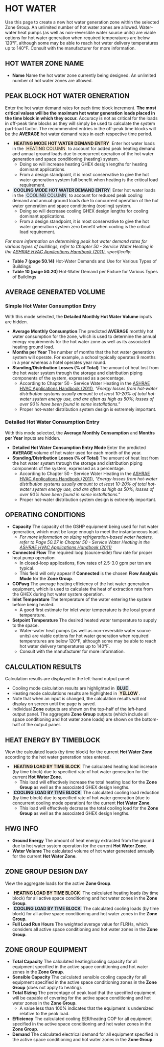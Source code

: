 # HOT WATER

Use this page to create a new hot water generation zone within the selected Zone Group. An unlimited number of hot water zones are allowed. Water-water heat pumps (as well as non-reversible water source units) are viable options for hot water generation when required temperatures are below 120&deg;F, although some may be able to reach hot water delivery temperatures up to 140&deg;F. Consult with the manufacturer for more information.

## HOT WATER ZONE NAME


* **Name** Name the hot water zone currently being designed. An unlimited number of hot water zones are allowed.

## PEAK BLOCK HOT WATER GENERATION

Enter the hot water demand rates for each time block increment. **The most critical values will be the maximum hot water generation loads placed in the time block in which they occur.**  Accuracy is not as critical for the loads in off-peak time blocks as they will simply be used to calculate the system part-load factor. The recommended entries in the off-peak time blocks will be the **AVERAGE** hot water demand rates in each respective time period.



* **<span style="background:#FEF1E1; margin:1px;">&nbsp;HEATING MODE HOT WATER DEMAND ENTRY&nbsp;</span>** Enter hot water loads in the <span style="background:#FEF1E1; margin:1px;">&nbsp;HEATING COLUMN&nbsp;</span> to account for added peak heating demand and annual ground loads due to concurrent operation of the hot water generation and space conditioning (heating) system.
    * Doing so will increase heating GHEX design lengths for heating dominant applications.
    * From a design standpoint, it is most conservative to give the hot water generation system full benefit when heating is the critical load requirement. 
* **<span style="background:#DFE8F1; margin:1px;">&nbsp;COOLING MODE HOT WATER DEMAND ENTRY&nbsp;</span>** Enter hot water loads in the <span style="background:#DFE8F1; margin:1px;">&nbsp;COOLING COLUMN&nbsp;</span> to account for reduced peak cooling demand and annual ground loads due to concurrent operation of the hot water generation and space conditioning (cooling) system.
    * Doing so will decrease cooling GHEX design lengths for cooling dominant applications.
    * From a design standpoint, it is most conservative to give the hot water generation system zero benefit when cooling is the critical load requirement. 

*For more information on determining peak hot water demand rates for various types of buildings, refer to Chapter 50 - Service Water Heating in the [ASHRAE HVAC Applications Handbook (2011)](https://www.ashrae.org/resources--publications/handbook "ASHRAE Publications"), specifically:*

* **Table 7 (page 50.14)** Hot-Water Demands and Use for Various Types of Buildings
* **Table 10 (page 50.20)** Hot-Water Demand per Fixture for Various Types of Buildings

## AVERAGE GENERATED VOLUME


### Simple Hot Water Consumption Entry
With this mode selected, the **Detailed Monthly Hot Water Volume** inputs are hidden.

* **Average Monthly Consumption** The predicted **AVERAGE** monthly hot water consumption for the zone, which is used to determine the annual energy requirements for the hot water zone as well as its associated heating ground load.
* **Months per Year** The number of months that the hot water generation system will operate. For example, a school typically operates 9 months in a year whereas a hotel operates year round.
* **Standing/Distribution Losses (% of Total)** The amount of heat lost from the hot water system through the storage and distribution piping components of the system, expressed as a percentage.
    * According to Chapter 50 - Service Water Heating in the [ASHRAE HVAC Applications Handbook (2011)](https://www.ashrae.org/resources--publications/handbook "ASHRAE Publications"), *"Energy losses from hot-water distribution systems usually amount to at least 10-20% of total hot-water system energy use, and are often as high as 50%; losses of over 90% have been found in some installations."*
    * Proper hot-water distribution system design is extremely important.

### Detailed Hot Water Consumption Entry
With this mode selected, the **Average Monthly Consumption** and **Months per Year** inputs are hidden.

* **Detailed Hot Water Consumption Entry Mode** Enter the predicted **AVERAGE** volume of hot water used for each month of the year. 
* **Standing/Distribution Losses (% of Total)** The amount of heat lost from the hot water system through the storage and distribution piping components of the system, expressed as a percentage.
    * According to Chapter 50 - Service Water Heating in the [ASHRAE HVAC Applications Handbook (2011)](https://www.ashrae.org/resources--publications/handbook "ASHRAE Publications"), *"Energy losses from hot-water distribution systems usually amount to at least 10-20% of total hot-water system energy use, and are often as high as 50%; losses of over 90% have been found in some installations."*
    * Proper hot-water distribution system design is extremely important.

## OPERATING CONDITIONS


* **Capacity** The capacity of the GSHP equipment being used for hot water generation, which must be large enough to meet the instantaneous load.
    * *For more information on sizing refrigeration-based water heaters, refer to Page 50.27 in Chapter 50 - Service Water Heating in the [ASHRAE HVAC Applications Handbook (2011)](https://www.ashrae.org/resources--publications/handbook "ASHRAE Publications")*
* **Connected Flow** The required loop (source-side) flow rate for proper heat pump operation.
    * In closed-loop applications, flow rates of 2.5-3.0 gpm per ton are typical.
    * This field will only appear if **Connected** is the chosen **Flow Analysis Mode** for the **Zone Group**.
* **COPavg** The average heating efficiency of the hot water generation equipment, which is used to calculate the heat of extraction rate from the GHEX during hot water system operation.
* **Inlet Temperature** The temperature of the water entering the system before being heated.
    * A good first estimate for inlet water temperature is the local ground temperature. 
* **Setpoint Temperature** The desired heated water temperature to supply to the space.
    * Water-water heat pumps (as well as non-reversible water source units) are viable options for hot water generation when required temperatures are below 120&deg;F, although some may be able to reach hot water delivery temperatures up to 140&deg;F.
    * Consult with the manufacturer for more information.

## CALCULATION RESULTS

Calculation results are displayed in the left-hand output panel:

* Cooling mode calculation results are highlighted in **<span style="background:#DFE8F1; margin:1px;">&nbsp;BLUE&nbsp;</span>**.
* Heating mode calculations results are highlighted in **<span style="background:#FEF1E1; margin:1px;">&nbsp;YELLOW&nbsp;</span>**.
* Note that when an input is changed, the calculation results will not display on screen until the page is saved.
* Individual **Zone** outputs are shown on the top-half of the left-hand output panel. The aggregate **Zone Group** outputs (which include all space conditioning and hot water zone loads) are shown on the bottom-half of the output panel.

## HEAT ENERGY BY TIMEBLOCK

View the calculated loads (by time block) for the current **Hot Water Zone** according to the hot water generation rates entered.

* **<span style="background:#FEF1E1; margin:1px;">&nbsp;HEATING LOAD BY TIME BLOCK&nbsp;</span>** The calculated heating load increase (by time block) due to specified rate of hot water generation for the current **Hot Water Zone**.
    * This load will effectively increase the total heating load for the **Zone Group** as well as the associated GHEX design lengths. 
* **<span style="background:#DFE8F1; margin:1px;">&nbsp;COOLING LOAD BY TIME BLOCK&nbsp;</span>** The calculated cooling load reduction (by time block) due to specified rate of hot water generation (due to concurrent cooling mode operation) for the current **Hot Water Zone**.
    * This load will effectively decrease the total cooling load for the **Zone Group** as well as the associated GHEX design lengths. 

## HWG INFO


* **Ground Energy** The amount of heat energy extracted from the ground due to hot water system operation for the current **Hot Water Zone**.
* **Water Volume** The calculated volume of hot water generated annually for the current **Hot Water Zone**.

## ZONE GROUP DESIGN DAY

View the aggregate loads for the active **Zone Group**.

* **<span style="background:#FEF1E1; margin:1px;">&nbsp;HEATING LOAD BY TIME BLOCK&nbsp;</span>** The calculated heating loads (by time block) for all active space conditioning and hot water zones in the **Zone Group**.
* **<span style="background:#DFE8F1; margin:1px;">&nbsp;COOLING LOAD BY TIME BLOCK&nbsp;</span>** The calculated cooling loads (by time block) for all active space conditioning and hot water zones in the **Zone Group**.
* **Full Load Run Hours** The weighted average value for FLRHs, which considers all active space conditioning and hot water zones in the **Zone Group**.

## ZONE GROUP EQUIPMENT


* **Total Capacity** The calculated heating/cooling capacity for all equipment specified in the active space conditioning and hot water zones in the **Zone Group**.
* **Sensible Capacity** The calculated sensible cooling capacity for all equipment specified in the active space conditioning zones in the **Zone Group** (does not apply to heating).
* **Total Sizing** The percentage of peak load that the specified equipment will be capable of covering for the active space conditioning and hot water zones in the **Zone Group**.
    * A value less than 100% indicates that the equipment is undersized relative to the peak load.
* **Efficiency** The calculated cooling EER/heating COP for all equipment specified in the active space conditioning and hot water zones in the **Zone Group**.
* **Demand** The calculated electrical demand for all equipment specified in the active space conditioning and hot water zones in the **Zone Group**.